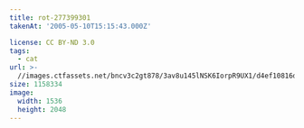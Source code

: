 ```yaml
---
title: rot-277399301
takenAt: '2005-05-10T15:15:43.000Z'

license: CC BY-ND 3.0
tags:
  - cat
url: >-
  //images.ctfassets.net/bncv3c2gt878/3av8u145lNSK6IorpR9UX1/d4ef10816d33996bbb45f1cfae748be9/rot-277399301_4559760273_o
size: 1158334
image:
  width: 1536
  height: 2048
---
```


